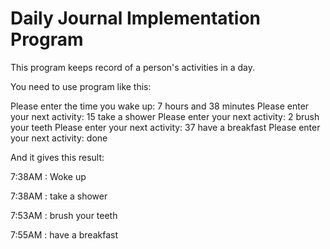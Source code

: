 # Daily Journal Implementation Program

This program keeps record of a person's activities in a day.


You need to use program like this:

  Please enter the time you wake up:
  7 hours and 38 minutes
  Please enter your next activity:
15 take a shower
Please enter your next activity:
2 brush your teeth
Please enter your next activity:
37 have a breakfast
Please enter your next activity:
done


And it gives this result:

7:38AM : Woke up

7:38AM : take a shower 

7:53AM : brush your teeth 

7:55AM : have a breakfast
